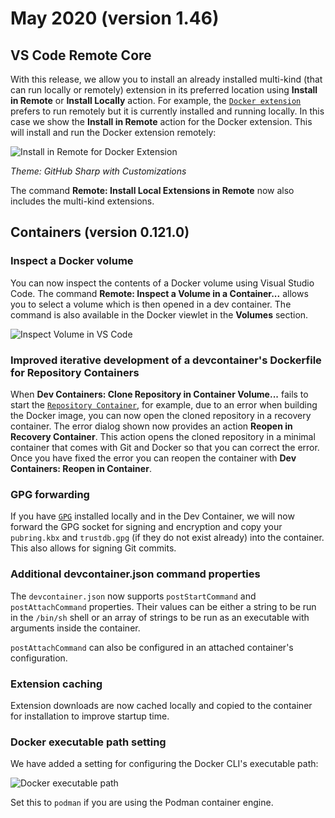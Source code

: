 # May 2020 (version 1.46)

## VS Code Remote Core

With this release, we allow you to install an already installed multi-kind (that
can run locally or remotely) extension in its preferred location using **Install
in Remote** or **Install Locally** action. For example, the
[`Docker extension`](https://marketplace.visualstudio.com/items?itemName=ms-azuretools.vscode-docker)
prefers to run remotely but it is currently installed and running locally. In
this case we show the **Install in Remote** action for the Docker extension.
This will install and run the Docker extension remotely:

![`Install in Remote for Docker Extension`](images/1_46/extensions-install-preferred.png)

_Theme: GitHub Sharp with Customizations_

The command **Remote: Install Local Extensions in Remote** now also includes the
multi-kind extensions.

## Containers (version 0.121.0)

### Inspect a Docker volume

You can now inspect the contents of a Docker volume using Visual Studio Code.
The command **Remote: Inspect a Volume in a Container...** allows you to select
a volume which is then opened in a dev container. The command is also available
in the Docker viewlet in the **Volumes** section.

![`Inspect Volume in VS Code`](images/1_46/inspect-volume.png)

### Improved iterative development of a devcontainer's Dockerfile for Repository Containers

When **Dev Containers: Clone Repository in Container Volume...** fails to start
the
[`Repository Container`](https://code.visualstudio.com/docs/devcontainers/containers#_quick-start-open-a-git-repository-or-github-pr-in-an-isolated-container-volume),
for example, due to an error when building the Docker image, you can now open
the cloned repository in a recovery container. The error dialog shown now
provides an action **Reopen in Recovery Container**. This action opens the
cloned repository in a minimal container that comes with Git and Docker so that
you can correct the error. Once you have fixed the error you can reopen the
container with **Dev Containers: Reopen in Container**.

### GPG forwarding

If you have [`GPG`](https://www.gnupg.org) installed locally and in the Dev
Container, we will now forward the GPG socket for signing and encryption and
copy your `pubring.kbx` and `trustdb.gpg` (if they do not exist already) into
the container. This also allows for signing Git commits.

### Additional devcontainer.json command properties

The `devcontainer.json` now supports `postStartCommand` and `postAttachCommand`
properties. Their values can be either a string to be run in the `/bin/sh` shell
or an array of strings to be run as an executable with arguments inside the
container.

`postAttachCommand` can also be configured in an attached container's
configuration.

### Extension caching

Extension downloads are now cached locally and copied to the container for
installation to improve startup time.

### Docker executable path setting

We have added a setting for configuring the Docker CLI's executable path:

![`Docker executable path`](images/1_46/docker-path.png)

Set this to `podman` if you are using the Podman container engine.
